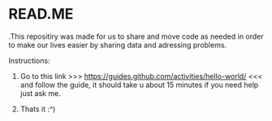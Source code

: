 # READ.ME
.This repositiry was made for us to share and move code as needed in order to make our lives easier 
by sharing data and adressing problems. 

Instructions:

1. Go to this link >>> https://guides.github.com/activities/hello-world/ <<< and follow the guide, 
it should take u about 15 minutes if you need help just ask me.

2. Thats it :^)
